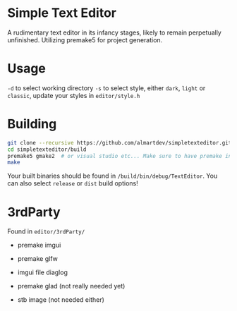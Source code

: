 # Simple Text Editor
A rudimentary text editor in its infancy stages, likely to remain perpetually unfinished. Utilizing premake5 for project generation.

# Usage
`-d` to select working directory
`-s` to select style, either `dark`, `light` or `classic`, update your styles in `editor/style.h`

# Building
```sh
git clone --recursive https://github.com/almartdev/simpletexteditor.git
cd simpletexteditor/build
premake5 gmake2  # or visual studio etc... Make sure to have premake installed!
make
```
Your built binaries should be found in `/build/bin/debug/TextEditor`. You can also select `release` or `dist` build options!

# 3rdParty
Found in `editor/3rdParty/`
- premake imgui
- premake glfw
- imgui file diaglog

- premake glad (not really needed yet)
- stb image (not needed either)